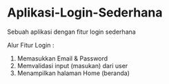 # Aplikasi-Login-Sederhana
Sebuah aplikasi dengan fitur login sederhana

Alur Fitur Login :
1. Memasukkan Email & Password
2. Memvalidasi input (masukan) dari user
3. Menampilkan halaman Home (beranda)
